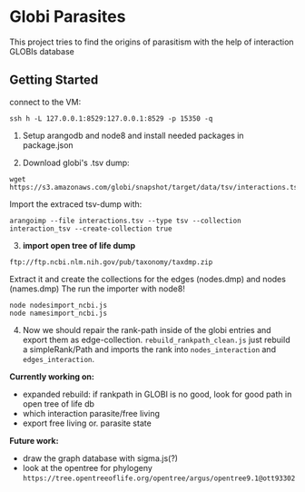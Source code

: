 # Globi Parasites

This project tries to find the origins of parasitism with the help of interaction GLOBIs database

## Getting Started

connect to the VM:
```
ssh h -L 127.0.0.1:8529:127.0.0.1:8529 -p 15350 -q
```


1. Setup arangodb and node8 and install needed packages in package.json

2. Download globi's .tsv dump:
```
wget https://s3.amazonaws.com/globi/snapshot/target/data/tsv/interactions.tsv.gz
```

Import the extraced tsv-dump with:
```
arangoimp --file interactions.tsv --type tsv --collection interaction_tsv --create-collection true
```

3. **import open tree of life dump**

```
ftp://ftp.ncbi.nlm.nih.gov/pub/taxonomy/taxdmp.zip
```
Extract it and create the collections for the edges (nodes.dmp) and nodes (names.dmp)
The run the importer with node8!
```
node nodesimport_ncbi.js
node namesimport_ncbi.js
```

4. Now we should repair the rank-path inside of the globi entries and export them as edge-collection. `rebuild_rankpath_clean.js` just rebuild a simpleRank/Path and imports the rank into `nodes_interaction` and `edges_interaction`.

**Currently working on:**

- expanded rebuild: if rankpath in GLOBI is no good, look for good path in open tree of life db
- which interaction parasite/free living
- export free living or. parasite state


**Future work:**

- draw the graph database with sigma.js(?)
- look at the opentree for phylogeny `https://tree.opentreeoflife.org/opentree/argus/opentree9.1@ott93302`